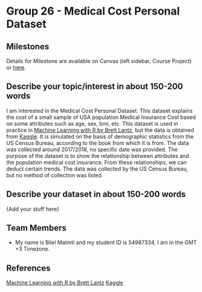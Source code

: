 # Group 26 - Medical Cost Personal Dataset

## Milestones

Details for Milestone are available on Canvas (left sidebar, Course Project) or [here](https://firas.moosvi.com/courses/data301/project/milestone01.html).

## Describe your topic/interest in about 150-200 words

I am interested in the Medical Cost Personal Dataset. This dataset explains the cost of a small sample of USA population Medical Insurance Cost based on some attributes such as age, sex, bmi, etc. This dataset is used in practice in [Machine Learning with R by Brett Lantz](https://www.amazon.com/Machine-Learning-R-Brett-Lantz/dp/1782162143), but the data is obtained from [Kaggle](https://www.kaggle.com/mirichoi0218/insurance/home). It is simulated on the basis of demographic statistics from the US Census Bureau, according to the book from which it is from. The data was collected around 2017/2018, no specific date was provided. The purpose of the dataset is to show the relationship between attributes and the population medical cost insurance. From these relationships, we can deduct certain trends. The data was collected by the US Census Bureau, but no method of collection was listed. 

## Describe your dataset in about 150-200 words

{Add your stuff here}

## Team Members

- My name is Bilel Matmti and my student ID is 54987334, I am in the GMT +3 Timezone. 

## References

[Machine Learning with R by Brett Lantz](https://www.amazon.com/Machine-Learning-R-Brett-Lantz/dp/1782162143)
[Kaggle](https://www.kaggle.com/mirichoi0218/insurance/home)
